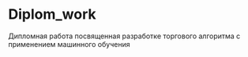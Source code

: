# Diplom_work
Дипломная работа посвященная разработке торгового алгоритма с применением машинного обучения 
